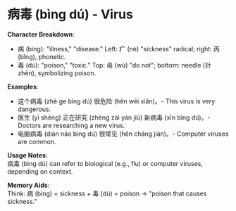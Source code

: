 # **病毒 (bìng dú) - Virus**

**Character Breakdown**:  
- 病 (bìng): "illness," "disease." Left: 疒 (nè) "sickness" radical; right: 丙 (bǐng), phonetic.  
- 毒 (dú): "poison," "toxic." Top: 毋 (wú) "do not"; bottom: needle (针 zhēn), symbolizing poison.

**Examples**:  
- 这个病毒 (zhè ge bìng dú) 很危险 (hěn wēi xiǎn)。- This virus is very dangerous.  
- 医生 (yī shēng) 正在研究 (zhèng zài yán jiū) 新病毒 (xīn bìng dú)。- Doctors are researching a new virus.  
- 电脑病毒 (diàn nǎo bìng dú) 很常见 (hěn cháng jiàn)。- Computer viruses are common.

**Usage Notes**:  
病毒 (bìng dú) can refer to biological (e.g., flu) or computer viruses, depending on context.

**Memory Aids**:  
Think: 病 (bìng) = sickness + 毒 (dú) = poison → "poison that causes sickness."